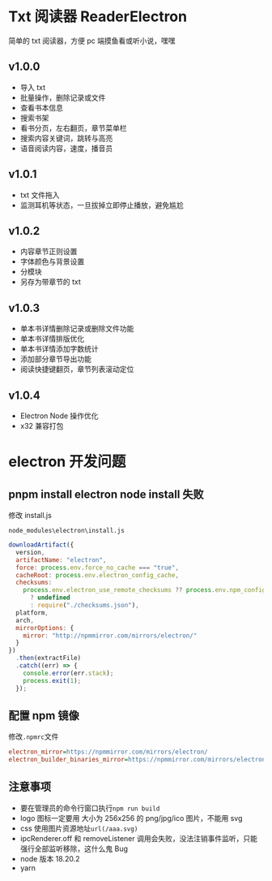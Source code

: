 # Txt 阅读器 ReaderElectron

简单的 txt 阅读器，方便 pc 端摸鱼看或听小说，嘿嘿

## v1.0.0

- 导入 txt
- 批量操作，删除记录或文件
- 查看书本信息
- 搜索书架
- 看书分页，左右翻页，章节菜单栏
- 搜索内容关键词，跳转与高亮
- 语音阅读内容，速度，播音员

## v1.0.1

- txt 文件拖入
- 监测耳机等状态，一旦拔掉立即停止播放，避免尴尬

## v1.0.2

- 内容章节正则设置
- 字体颜色与背景设置
- 分模块
- 另存为带章节的 txt

## v1.0.3

- 单本书详情删除记录或删除文件功能
- 单本书详情排版优化
- 单本书详情添加字数统计
- 添加部分章节导出功能
- 阅读快捷键翻页，章节列表滚动定位

## v1.0.4

- Electron Node 操作优化
- x32 兼容打包

# electron 开发问题

## pnpm install electron node install 失败

修改 install.js

`node_modules\electron\install.js`

```js
downloadArtifact({
  version,
  artifactName: "electron",
  force: process.env.force_no_cache === "true",
  cacheRoot: process.env.electron_config_cache,
  checksums:
    process.env.electron_use_remote_checksums ?? process.env.npm_config_electron_use_remote_checksums
      ? undefined
      : require("./checksums.json"),
  platform,
  arch,
  mirrorOptions: {
    mirror: "http://npmmirror.com/mirrors/electron/"
  }
})
  .then(extractFile)
  .catch((err) => {
    console.error(err.stack);
    process.exit(1);
  });
```

## 配置 npm 镜像

修改`.npmrc`文件

```ini
electron_mirror=https://npmmirror.com/mirrors/electron/
electron_builder_binaries_mirror=https://npmmirror.com/mirrors/electron-builder-binaries/
```

## 注意事项

- 要在管理员的命令行窗口执行`npm run build`
- logo 图标一定要用 大小为 256x256 的 png/jpg/ico 图片，不能用 svg
- css 使用图片资源地址`url(/aaa.svg)`
- ipcRenderer.off 和 removeListener 调用会失败，没法注销事件监听，只能强行全部监听移除，这什么鬼 Bug
- node 版本 18.20.2
- yarn

